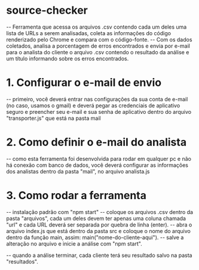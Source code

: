 # source-checker
 -- Ferramenta que acessa os arquivos .csv contendo cada um deles uma lista de URLs a serem analisadas, coleta as informações do código renderizado pelo Chrome e compara com o código-fonte.
 -- Com os dados coletados, analisa a porcentagem de erros encontrados e envia por e-mail para o analista do cliente o arquivo .csv contendo o resultado da análise e um título informando sobre os erros encontrados.

# 1. Configurar o e-mail de envio
-- primeiro, você deverá entrar nas configurações da sua conta de e-mail (no caso, usamos o gmail) e deverá pegar as credenciais de aplicativo seguro e preencher seu e-mail e sua senha de aplicativo dentro do arquivo "transporter.js" que está na pasta mail

 # 2. Como definir o e-mail do analista
 -- como esta ferramenta foi desenvolvida para rodar em qualquer pc e não há conexão com banco de dados, você deverá configurar as informações dos analistas dentro da pasta "mail", no arquivo analista.js

 # 3. Como rodar a ferramenta
 -- instalação padrão com "npm start"
 -- coloque os arquivos .csv dentro da pasta "arquivos", cada um deles devem ter apenas uma coluna chamada "url" e cada URL deverá ser separada por quebra de linha (enter).
 -- abra o arquivo index.js que está dentro da pasta src e coloque o nome do arquivo dentro da função main, assim: main("nome-do-cliente-aqui").
 -- salve a alteração no arquivo e inicie a análise com "npm start".

 -- quando a análise terminar, cada cliente terá seu resultado salvo na pasta "resultados".